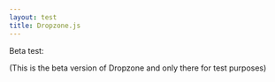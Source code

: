 ```yaml
---
layout: test
title: Dropzone.js
---
```


<section markdown="1">

Beta test:

<div id="dropzone"><form action="http://www.torrentplease.com/dropzone.php" class="dropzone" id="demo-upload">
</form></div>


(This is the beta version of Dropzone and only there for test purposes)


</section>

